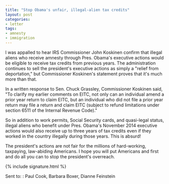 ```yaml
---
title: "Stop Obama's unfair, illegal-alien tax credits"
layout: post
categories:
- letter
tags:
- amnesty
- immigration
---
```


I was appalled to hear IRS Commissioner John Koskinen confirm that illegal aliens who receive amnesty through Pres. Obama's executive actions would be eligible to receive tax credits from previous years. The administration continues to sell the president's executive actions as simply a "relief from deportation," but Commissioner Koskinen's statement proves that it's much more than that.

In a written response to Sen. Chuck Grassley, Commissioner Koskinen said, "To clarify my earlier comments on EITC, not only can an individual amend a prior year return to claim EITC, but an individual who did not file a prior year return may file a return and claim EITC (subject to refund limitations under section 6511 of the Internal Revenue Code)."

So in addition to work permits, Social Security cards, and quasi-legal status, illegal aliens who benefit under Pres. Obama's November 2014 executive actions would also receive up to three years of tax credits even if they worked in the country illegally during those years. This is absurd!

The president's actions are not fair for the millions of hard-working, taxpaying, law-abiding Americans. I hope you will put Americans and first and do all you can to stop the president's overreach.

{% include signature.html %}

Sent to:
: Paul Cook, Barbara Boxer, Dianne Feinstein
